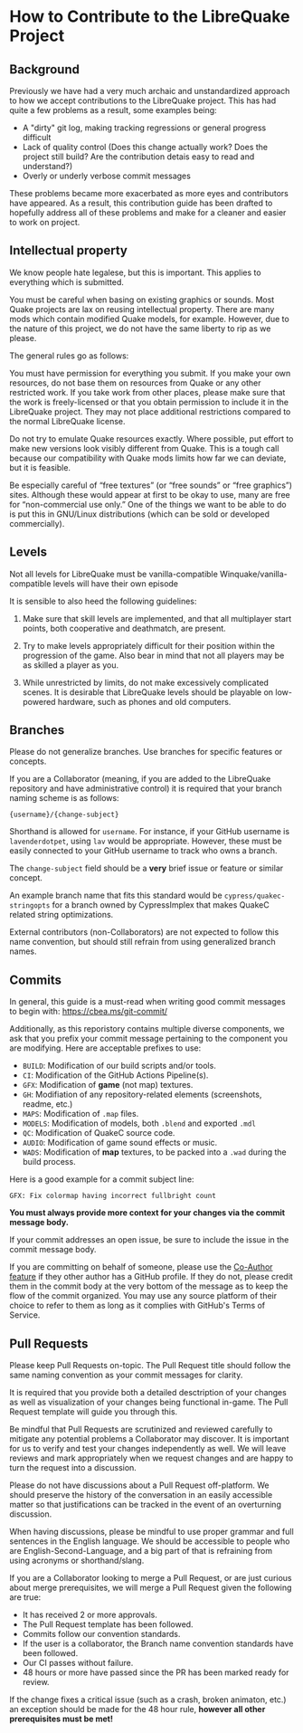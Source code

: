 # How to Contribute to the LibreQuake Project

## Background

Previously we have had a very much archaic and unstandardized approach to how we accept contributions to the LibreQuake project. This has had quite a few problems as a result, some examples being:

* A "dirty" git log, making tracking regressions or general progress difficult
* Lack of quality control (Does this change actually work? Does the project still build? Are the contribution detais easy to read and understand?)
* Overly or underly verbose commit messages

These problems became more exacerbated as more eyes and contributors have appeared. As a result, this contribution guide has been drafted to hopefully address all of these problems and make for a cleaner and easier to work on project.

## Intellectual property

We know people hate legalese, but this is important. This applies to everything which is submitted.

You must be careful when basing on existing graphics or sounds. Most Quake projects are lax on reusing intellectual property. There are many mods which contain modified Quake models, for example. However, due to the nature of this project, we do not have the same liberty to rip as we please.

The general rules go as follows:

You must have permission for everything you submit. If you make your own resources, do not base them on resources from Quake or any other restricted work. If you take work from other places, please make sure that the work is freely-licensed or that you obtain permission to include it in the LibreQuake project. They may not place additional restrictions compared to the normal LibreQuake license.

Do not try to emulate Quake resources exactly. Where possible, put effort to make new versions look visibly different from Quake. This is a tough call because our compatibility with Quake mods limits how far we can deviate, but it is feasible.

Be especially careful of “free textures” (or “free sounds” or “free graphics”) sites. Although these would appear at first to be okay to use, many are free for “non-commercial use only.” One of the things we want to be able to do is put this in GNU/Linux distributions (which can be sold or developed commercially).

## Levels

Not all levels for LibreQuake must be vanilla-compatible Winquake/vanilla-compatible levels will have their own episode

It is sensible to also heed the following guidelines:

1. Make sure that skill levels are implemented, and that all multiplayer start points, both cooperative and deathmatch, are present.

2. Try to make levels appropriately difficult for their position within the progression of the game. Also bear in mind that not all players may be as skilled a player as you.

3. While unrestricted by limits, do not make excessively complicated scenes. It is desirable that LibreQuake levels should be playable on low-powered hardware, such as phones and old computers.


## Branches

Please do not generalize branches. Use branches for specific features or concepts.

If you are a Collaborator (meaning, if you are added to the LibreQuake repository and have administrative control) it is required that your branch naming scheme is as follows:

`{username}/{change-subject}`

Shorthand is allowed for `username`. For instance, if your GitHub username is `lavenderdotpet`, using `lav` would be appropriate. However, these must be easily connected to your GitHub username to track who owns a branch.

The `change-subject` field should be a **very** brief issue or feature or similar concept. 

An example branch name that fits this standard would be `cypress/quakec-stringopts` for a branch owned by CypressImplex that makes QuakeC related string optimizations.

External contributors (non-Collaborators) are not expected to follow this name convention, but should still refrain from using generalized branch names.

## Commits

In general, this guide is a must-read when writing good commit messages to begin with: https://cbea.ms/git-commit/

Additionally, as this reporistory contains multiple diverse components, we ask that you prefix your commit message pertaining to the component you are modifying. Here are acceptable prefixes to use:

* `BUILD`: Modification of our build scripts and/or tools.
* `CI`: Modification of the GitHub Actions Pipeline(s).
* `GFX`: Modification of **game** (not map) textures.
* `GH`: Modifiation of any repository-related elements (screenshots, readme, etc.)
* `MAPS`: Modification of `.map` files.
* `MODELS`: Modification of models, both `.blend` and exported `.mdl`
* `QC`: Modification of QuakeC source code.
* `AUDIO`: Modification of game sound effects or music.
* `WADS`: Modification of **map** textures, to be packed into a `.wad` during the build process.

Here is a good example for a commit subject line:

`GFX: Fix colormap having incorrect fullbright count`

**You must always provide more context for your changes via the commit message body.**

If your commit addresses an open issue, be sure to include the issue in the commit message body.

If you are committing on behalf of someone, please use the [Co-Author feature](https://docs.github.com/en/pull-requests/committing-changes-to-your-project/creating-and-editing-commits/creating-a-commit-with-multiple-authors) if they other author has a GitHub profile. If they do not, please credit them in the commit body at the very bottom of the message as to keep the flow of the commit organized. You may use any source platform of their choice to refer to them as long as it complies with GitHub's Terms of Service.

## Pull Requests

Please keep Pull Requests on-topic. The Pull Request title should follow the same naming convention as your commit messages for clarity.

It is required that you provide both a detailed desctription of your changes as well as visualization of your changes being functional in-game. The Pull Request template will guide you through this.

Be mindful that Pull Requests are scrutinized and reviewed carefully to mitigate any potential problems a Collaborator may discover. It is important for us to verify and test your changes independently as well. We will leave reviews and mark appropriately when we request changes and are happy to turn the request into a discussion.

Please do not have discussions about a Pull Request off-platform. We should preserve the history of the conversation in an easily accessible matter so that justifications can be tracked in the event of an overturning discussion.

When having discussions, please be mindful to use proper grammar and full sentences in the English language. We should be accessible to people who are English-Second-Language, and a big part of that is refraining from using acronyms or shorthand/slang.

If you are a Collaborator looking to merge a Pull Request, or are just curious about merge prerequisites, we will merge a Pull Request given the following are true:

* It has received 2 or more approvals.
* The Pull Request template has been followed.
* Commits follow our convention standards.
* If the user is a collaborator, the Branch name convention standards have been followed.
* Our CI passes without failure.
* 48 hours or more have passed since the PR has been marked ready for review.

If the change fixes a critical issue (such as a crash, broken animaton, etc.) an exception should be made for the 48 hour rule, **however all other prerequisites must be met!**